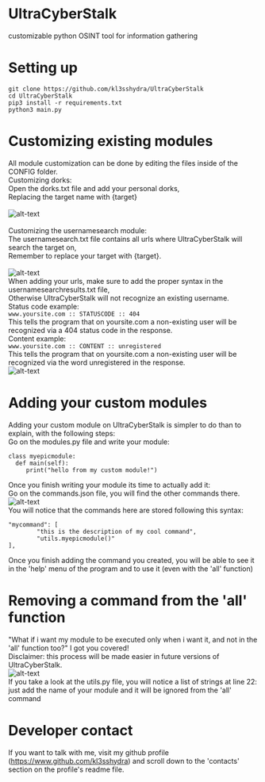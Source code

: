 # UltraCyberStalk
customizable python OSINT tool for information gathering

# Setting up
```
git clone https://github.com/kl3sshydra/UltraCyberStalk
cd UltraCyberStalk
pip3 install -r requirements.txt
python3 main.py
```

# Customizing existing modules
All module customization can be done by editing the files inside of the CONFIG folder.<br>
Customizing dorks:<br>
Open the dorks.txt file and add your personal dorks,<br>
Replacing the target name with {target}<br><br>
![alt-text](https://github.com/kl3sshydra/UltraCyberStalk/raw/main/dorkscreenshot.png)
<br><br>
Customizing the usernamesearch module:<br>
The usernamesearch.txt file contains all urls where UltraCyberStalk will search the target on,<br>
Remember to replace your target with {target}.<br><br>
![alt-text](https://github.com/kl3sshydra/UltraCyberStalk/raw/main/usernamesearchscreenshot.png)
<br>When adding your urls, make sure to add the proper syntax in the usernamesearchresults.txt file,<br>
Otherwise UltraCyberStalk will not recognize an existing username.<br>
Status code example:<br>
```www.yoursite.com :: STATUSCODE :: 404```
<br>
This tells the program that on yoursite.com a non-existing user will be recognized via a 404 status code in the response.<br>
Content example:<br>
```www.yoursite.com :: CONTENT :: unregistered```
<br>
This tells the program that on yoursite.com a non-existing user will be recognized via the word unregistered in the response.<br>
![alt-text](https://github.com/kl3sshydra/UltraCyberStalk/raw/main/usernamesearchresultsscreenshot.png)

# Adding your custom modules
Adding your custom module on UltraCyberStalk is simpler to do than to explain, with the following steps:<br>
Go on the modules.py file and write your module:
```
class myepicmodule:
  def main(self):
     print("hello from my custom module!")
```
Once you finish writing your module its time to actually add it:<br>
Go on the commands.json file, you will find the other commands there.<br>
![alt-text](https://github.com/kl3sshydra/UltraCyberStalk/raw/main/commandscreenshot.png)<br>
You will notice that the commands here are stored following this syntax:
```
"mycommand": [
        "this is the description of my cool command",
        "utils.myepicmodule()"
],
```
Once you finish adding the command you created, you will be able to see it in the 'help' menu of the program and to use it (even with the 'all' function)<br>

# Removing a command from the 'all' function
"What if i want my module to be executed only when i want it, and not in the 'all' function too?" I got you covered!<br>
Disclaimer: this process will be made easier in future versions of UltraCyberStalk.<br>
![alt-text](https://github.com/kl3sshydra/UltraCyberStalk/raw/main/allscreenshot.png)<br>
If you take a look at the utils.py file, you will notice a list of strings at line 22: just add the name of your module and it will be ignored from the 'all' command

# Developer contact
If you want to talk with me, visit my github profile (https://www.github.com/kl3sshydra) and scroll down to the 'contacts' section on the profile's readme file.
